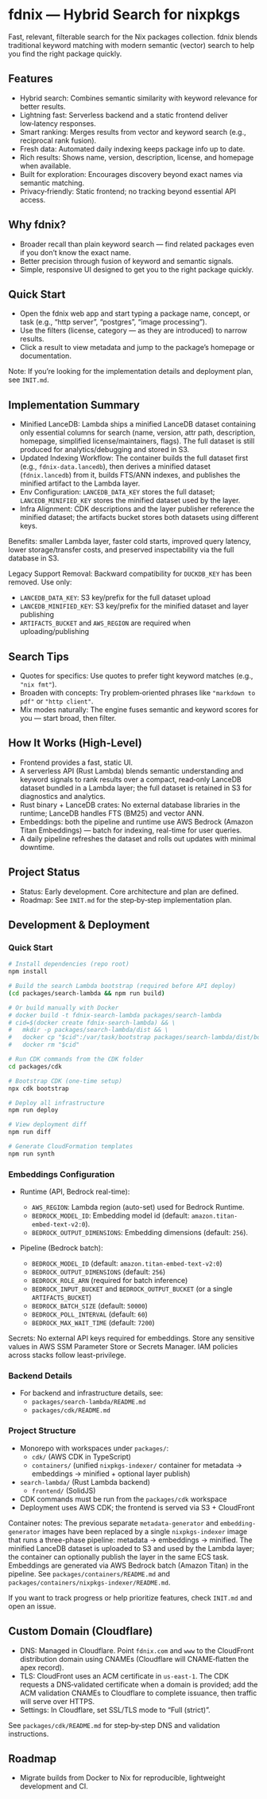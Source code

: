 # fdnix — Hybrid Search for nixpkgs

Fast, relevant, filterable search for the Nix packages collection. fdnix blends traditional keyword matching with modern semantic (vector) search to help you find the right package quickly.

## Features

- Hybrid search: Combines semantic similarity with keyword relevance for better results.
- Lightning fast: Serverless backend and a static frontend deliver low‑latency responses.
- Smart ranking: Merges results from vector and keyword search (e.g., reciprocal rank fusion).
- Fresh data: Automated daily indexing keeps package info up to date.
- Rich results: Shows name, version, description, license, and homepage when available.
- Built for exploration: Encourages discovery beyond exact names via semantic matching.
- Privacy‑friendly: Static frontend; no tracking beyond essential API access.

## Why fdnix?

- Broader recall than plain keyword search — find related packages even if you don’t know the exact name.
- Better precision through fusion of keyword and semantic signals.
- Simple, responsive UI designed to get you to the right package quickly.

## Quick Start

- Open the fdnix web app and start typing a package name, concept, or task (e.g., “http server”, “postgres”, “image processing”).
- Use the filters (license, category — as they are introduced) to narrow results.
- Click a result to view metadata and jump to the package’s homepage or documentation.

Note: If you’re looking for the implementation details and deployment plan, see `INIT.md`.

## Implementation Summary

- Minified LanceDB: Lambda ships a minified LanceDB dataset containing only essential columns for search (name, version, attr path, description, homepage, simplified license/maintainers, flags). The full dataset is still produced for analytics/debugging and stored in S3.
- Updated Indexing Workflow: The container builds the full dataset first (e.g., `fdnix-data.lancedb`), then derives a minified dataset (`fdnix.lancedb`) from it, builds FTS/ANN indexes, and publishes the minified artifact to the Lambda layer.
- Env Configuration: `LANCEDB_DATA_KEY` stores the full dataset; `LANCEDB_MINIFIED_KEY` stores the minified dataset used by the layer.
- Infra Alignment: CDK descriptions and the layer publisher reference the minified dataset; the artifacts bucket stores both datasets using different keys.

Benefits: smaller Lambda layer, faster cold starts, improved query latency, lower storage/transfer costs, and preserved inspectability via the full database in S3.

Legacy Support Removal: Backward compatibility for `DUCKDB_KEY` has been removed. Use only:
- `LANCEDB_DATA_KEY`: S3 key/prefix for the full dataset upload
- `LANCEDB_MINIFIED_KEY`: S3 key/prefix for the minified dataset and layer publishing
- `ARTIFACTS_BUCKET` and `AWS_REGION` are required when uploading/publishing

## Search Tips

- Quotes for specifics: Use quotes to prefer tight keyword matches (e.g., `"nix fmt"`).
- Broaden with concepts: Try problem‑oriented phrases like `"markdown to pdf"` or `"http client"`.
- Mix modes naturally: The engine fuses semantic and keyword scores for you — start broad, then filter.

## How It Works (High‑Level)

- Frontend provides a fast, static UI.
- A serverless API (Rust Lambda) blends semantic understanding and keyword signals to rank results over a compact, read‑only LanceDB dataset bundled in a Lambda layer; the full dataset is retained in S3 for diagnostics and analytics.
- Rust binary + LanceDB crates: No external database libraries in the runtime; LanceDB handles FTS (BM25) and vector ANN.
- Embeddings: both the pipeline and runtime use AWS Bedrock (Amazon Titan Embeddings) — batch for indexing, real-time for user queries.
- A daily pipeline refreshes the dataset and rolls out updates with minimal downtime.

## Project Status

- Status: Early development. Core architecture and plan are defined.
- Roadmap: See `INIT.md` for the step‑by‑step implementation plan.

## Development & Deployment

### Quick Start
```bash
# Install dependencies (repo root)
npm install

# Build the search Lambda bootstrap (required before API deploy)
(cd packages/search-lambda && npm run build)

# Or build manually with Docker
# docker build -t fdnix-search-lambda packages/search-lambda
# cid=$(docker create fdnix-search-lambda) && \
#   mkdir -p packages/search-lambda/dist && \
#   docker cp "$cid":/var/task/bootstrap packages/search-lambda/dist/bootstrap && \
#   docker rm "$cid"

# Run CDK commands from the CDK folder
cd packages/cdk

# Bootstrap CDK (one-time setup)
npx cdk bootstrap

# Deploy all infrastructure
npm run deploy

# View deployment diff
npm run diff

# Generate CloudFormation templates
npm run synth
```

### Embeddings Configuration

- Runtime (API, Bedrock real-time):
  - `AWS_REGION`: Lambda region (auto-set) used for Bedrock Runtime.
  - `BEDROCK_MODEL_ID`: Embedding model id (default: `amazon.titan-embed-text-v2:0`).
  - `BEDROCK_OUTPUT_DIMENSIONS`: Embedding dimensions (default: `256`).

- Pipeline (Bedrock batch):
  - `BEDROCK_MODEL_ID` (default: `amazon.titan-embed-text-v2:0`)
  - `BEDROCK_OUTPUT_DIMENSIONS` (default: `256`)
  - `BEDROCK_ROLE_ARN` (required for batch inference)
  - `BEDROCK_INPUT_BUCKET` and `BEDROCK_OUTPUT_BUCKET` (or a single `ARTIFACTS_BUCKET`)
  - `BEDROCK_BATCH_SIZE` (default: `50000`)
  - `BEDROCK_POLL_INTERVAL` (default: `60`)
  - `BEDROCK_MAX_WAIT_TIME` (default: `7200`)

Secrets: No external API keys required for embeddings. Store any sensitive values in AWS SSM Parameter Store or Secrets Manager. IAM policies across stacks follow least-privilege.

### Backend Details
- For backend and infrastructure details, see:
  - `packages/search-lambda/README.md`
  - `packages/cdk/README.md`

### Project Structure
- Monorepo with workspaces under `packages/`:
  - `cdk/` (AWS CDK in TypeScript)
  - `containers/` (unified `nixpkgs-indexer/` container for metadata → embeddings → minified + optional layer publish)
- `search-lambda/` (Rust Lambda backend)
  - `frontend/` (SolidJS)
- CDK commands must be run from the `packages/cdk` workspace
- Deployment uses AWS CDK; the frontend is served via S3 + CloudFront

Container notes: The previous separate `metadata-generator` and `embedding-generator` images have been replaced by a single `nixpkgs-indexer` image that runs a three-phase pipeline: metadata → embeddings → minified. The minified LanceDB dataset is uploaded to S3 and used by the Lambda layer; the container can optionally publish the layer in the same ECS task. Embeddings are generated via AWS Bedrock batch (Amazon Titan) in the pipeline. See `packages/containers/README.md` and `packages/containers/nixpkgs-indexer/README.md`.

If you want to track progress or help prioritize features, check `INIT.md` and open an issue.



## Custom Domain (Cloudflare)

- DNS: Managed in Cloudflare. Point `fdnix.com` and `www` to the CloudFront distribution domain using CNAMEs (Cloudflare will CNAME‑flatten the apex record).
- TLS: CloudFront uses an ACM certificate in `us-east-1`. The CDK requests a DNS‑validated certificate when a domain is provided; add the ACM validation CNAMEs to Cloudflare to complete issuance, then traffic will serve over HTTPS.
- Settings: In Cloudflare, set SSL/TLS mode to “Full (strict)”.

See `packages/cdk/README.md` for step‑by‑step DNS and validation instructions.

## Roadmap

- Migrate builds from Docker to Nix for reproducible, lightweight development and CI.
